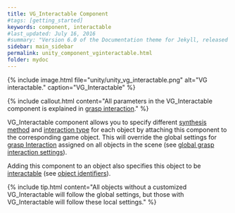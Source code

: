 ```yaml
---
title: VG_Interactable Component
#tags: [getting_started]
keywords: component, interactable
#last_updated: July 16, 2016
#summary: "Version 6.0 of the Documentation theme for Jekyll, released July 4, 2016, implements relative links so you can view the files offline or on any server without configuring urls and baseurls. Additionally, you can store pages in subdirectories. Templates for alerts and images are available."
sidebar: main_sidebar
permalink: unity_component_vginteractable.html
folder: mydoc
---
```


{% include image.html file="unity/unity_vg_interactable.png" alt="VG interactable." caption="VG_Interactable" %}

{% include callout.html content="All parameters in the VG_Interactable component is explained in 
[grasp interaction](grasp_interaction.html#grasp-interaction)." %}

VG_Interactable component allows you to specify different <a href="#" data-toggle="tooltip" data-original-title="{{site.data.glossary.GraspSynthesisMethod}}">synthesis method</a> and <a href="#" data-toggle="tooltip" data-original-title="{{site.data.glossary.InteractionType}}">interaction type</a> for each object by attaching this component to the corresponding game object. 
This will override the global settings for [grasp Interaction](grasp_interaction.html#grasp-interaction) assigned on all objects in the scene (see [global grasp interaction settings](unity_component_myvirtualgrasp.html#grasp-interaction-settings)). 

Adding this component to an object also specifies this object to be <a href="#" data-toggle="tooltip" data-original-title="{{site.data.glossary.VGInteractable}}">interactable</a> (see [object identifiers](unity_get_started_objects.html#customizing-layers-and-component-names)).
 
{% include tip.html content="All objects without a customized VG_Interactable will follow the global settings,
 but those with VG_Interactable will follow these local settings." %}



